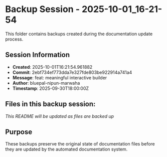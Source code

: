 # Backup Session - 2025-10-01_16-21-54

This folder contains backups created during the documentation update process.

## Session Information
- **Created**: 2025-10-01T16:21:54.961882
- **Commit**: 2ebf734ef773dda7e327fde803be922914a741a4
- **Message**: feat: meaningful interactive builder
- **Author**: bluepal-nipun-marwaha
- **Timestamp**: 2025-09-30T18:00:00Z

## Files in this backup session:
*This README will be updated as files are backed up*

## Purpose
These backups preserve the original state of documentation files before they are updated by the automated documentation system.
